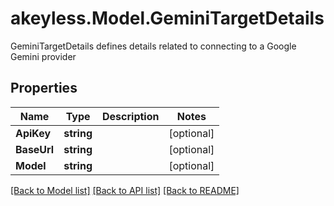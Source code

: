 # akeyless.Model.GeminiTargetDetails
GeminiTargetDetails defines details related to connecting to a Google Gemini provider

## Properties

Name | Type | Description | Notes
------------ | ------------- | ------------- | -------------
**ApiKey** | **string** |  | [optional] 
**BaseUrl** | **string** |  | [optional] 
**Model** | **string** |  | [optional] 

[[Back to Model list]](../README.md#documentation-for-models) [[Back to API list]](../README.md#documentation-for-api-endpoints) [[Back to README]](../README.md)

